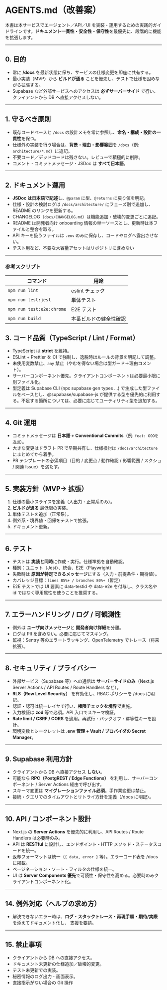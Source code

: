 # AGENTS.md（改善案）

本書は本サービスでエージェント／API／UI を実装・運用するための実践的ガイドラインです。**ドキュメント一貫性・安全性・保守性**を最優先に、段階的に機能を拡張します。

---

## 0. 目的

- 常に **/docs** を最新状態に保ち、サービスの仕様変更を即座に共有する。
- 最小実装（MVP）から **ビルドが通る** ことを優先し、テストで仕様を固めながら拡張する。
- Supabase など外部サービスへのアクセスは **必ずサーバーサイド** で行い、クライアントから DB へ直接アクセスしない。

---

## 1. 守るべき原則

- 既存コードベースと `/docs` の設計メモを常に参照し、**命名・構成・設計の一貫性**を保つ。
- 仕様外の実装を行う場合は、**背景・理由・影響範囲**を `/docs`（例: `architecture/*.md`）に追記。
- 不要コード／デッドコードは残さない。レビューで積極的に削除。
- コメント・コミットメッセージ・JSDoc は **すべて日本語**。

---

## 2. ドキュメント運用

- **JSDoc は日本語で記述**し、`@param` に型、`@returns` に戻り値を明記。
- 仕様・設計の検討ログは `/docs/architecture/` にフェーズ別で追加し、README のリンクを更新する。
- CHANGELOG（`docs/CHANGELOG.md`）は機能追加・破壊的変更ごとに追記。
- README は開発者向け onboarding 情報の単一ソースとし、更新時は本ファイルと整合を取る。
- API キーを扱うファイルは `.env` のみに保存し、コードやログへ露出させない。
- テスト用など、不要な大容量アセットはリポジトリに含めない

---

### 参考スクリプト

| コマンド                  | 用途                   |
| ------------------------- | ---------------------- |
| `npm run lint`            | eslint チェック        |
| `npm run test:jest`       | 単体テスト             |
| `npm run test:e2e:chrome` | E2E テスト             |
| `npm run build`           | 本番ビルドの健全性確認 |

## 3. コード品質（TypeScript / Lint / Format）

- TypeScript は **strict** を維持。
- ESLint + Prettier を CI で強制し、逸脱時はルールの背景を明記して調整。
- 未使用変数禁止、`any` 禁止（やむを得ない場合は型ガード＋理由コメント）。
- サーバーコンポーネント優先。クライアントコンポーネントは必要最小限に別ファイル化。
- 型定義は Supabase CLI (npx supabase gen types ...) で生成した型ファイルをベースとし、@supabase/supabase-js が提供する型を優先的に利用する。不足する箇所については、必要に応じてユーティリティ型を追加する。

---

## 4. Git 運用

- コミットメッセージは **日本語 + Conventional Commits**（例: `feat: OOOを追加`）。
- 大きな変更はドラフト PR で早期共有し、仕様検討は `/docs/architecture` にまとめてから着手。
- PR テンプレートの必須項目（目的 / 変更点 / 動作確認 / 影響範囲 / スクショ / 関連 Issue）を満たす。

---

## 5. 実装方針（MVP→ 拡張）

1. 仕様の最小スライスを定義（入出力・正常系のみ）。
2. **ビルドが通る** 最低限の実装。
3. 単体テストを追加（正常系）。
4. 例外系・境界値・回帰をテストで拡張。
5. ドキュメント更新。

---

## 6. テスト

- テストは **実装と同時**に作成・実行。仕様準拠を自動確認。
- 種別：ユニット（Jest）、統合、E2E（Playwright）
- 失敗時は **原因が特定できるメッセージ**にする（入力・前提条件・期待値）。
- カバレッジ目標：`lines 85%+ / branches 80%+`（暫定）
- E2E テストでは UI 要素に data-testid や data-e2e を付与し、クラス名や id ではなく専用属性を使うことを推奨する。

---

## 7. エラーハンドリング / ログ / 可観測性

- 例外は **ユーザ向けメッセージ**と **開発者向け詳細**を分離。
- ログは PII を含めない。必要に応じてマスキング。
- 監視：Sentry 等のエラートラッキング、OpenTelemetry でトレース（将来拡張）。

---

## 8. セキュリティ / プライバシー

- 外部サービス（Supabase 等）への通信は **サーバーサイドのみ**（Next.js Server Actions / API Routes / Route Handlers など）。
- **RLS（Row Level Security）** を有効化し、RBAC ポリシーを /docs に明記。
- 認証・認可は統一レイヤで行い、**権限チェックを境界で**実施。
- 入力検証は **zod** 等で必須。API 入口でスキーマ検証。
- **Rate limit / CSRF / CORS** を適用。再試行・バックオフ・冪等性キーを設計。
- 環境変数とシークレットは **.env 管理 + Vault / プロバイダの Secret Manager**。

---

## 9. Supabase 利用方針

- クライアントから DB へ直接アクセス **しない**。
- 可能なら **RPC（PostgREST / Edge Functions）** を利用し、サーバーコンポーネント / Server Actions 経由で呼び出す。
- スキーマ変更は **マイグレーションファイル必須**。手作業変更は禁止。
- 接続・クエリでのタイムアウトとリトライ方針を定義（/docs に明記）。

---

## 10. API / コンポーネント設計

- Next.js の **Server Actions** を優先的に利用し、API Routes / Route Handlers は必要時のみ。
- API は **RESTful** に設計し、エンドポイント・HTTP メソッド・ステータスコードを統一。
- 返却フォーマットは統一（`{ data, error }` 等）。エラーコード表を /docs に掲載。
- ページネーション・ソート・フィルタの仕様を統一。
- UI は **Server Components 優先**で可読性・保守性を高める。必要時のみクライアントコンポーネント化。

---

## 14. 例外対応（ヘルプの求め方）

- 解決できないエラー時は、**ログ・スタックトレース・再現手順・期待/実際**を添えてドキュメント化し、 支援を要請。

---

## 15. 禁止事項

- クライアントから DB への直接アクセス。
- ドキュメント未更新の仕様追加／破壊的変更。
- テスト未更新での実装。
- 秘密情報のログ出力・画面表示。
- 直接指示がない場合の Git 操作
